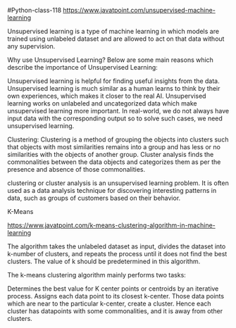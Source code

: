 #Python-class-118
https://www.javatpoint.com/unsupervised-machine-learning

Unsupervised learning is a type of machine learning in which models are trained using unlabeled dataset and are allowed to act on that data without any supervision.

Why use Unsupervised Learning? Below are some main reasons which describe the importance of Unsupervised Learning:

Unsupervised learning is helpful for finding useful insights from the data. Unsupervised learning is much similar as a human learns to think by their own experiences, which makes it closer to the real AI. Unsupervised learning works on unlabeled and uncategorized data which make unsupervised learning more important. In real-world, we do not always have input data with the corresponding output so to solve such cases, we need unsupervised learning.

Clustering: Clustering is a method of grouping the objects into clusters such that objects with most similarities remains into a group and has less or no similarities with the objects of another group. Cluster analysis finds the commonalities between the data objects and categorizes them as per the presence and absence of those commonalities.

clustering or cluster analysis is an unsupervised learning problem. It is often used as a data analysis technique for discovering interesting patterns in data, such as groups of customers based on their behavior.

K-Means

https://www.javatpoint.com/k-means-clustering-algorithm-in-machine-learning

The algorithm takes the unlabeled dataset as input, divides the dataset into k-number of clusters, and repeats the process until it does not find the best clusters. The value of k should be predetermined in this algorithm.

The k-means clustering algorithm mainly performs two tasks:

Determines the best value for K center points or centroids by an iterative process. Assigns each data point to its closest k-center. Those data points which are near to the particular k-center, create a cluster. Hence each cluster has datapoints with some commonalities, and it is away from other clusters.
